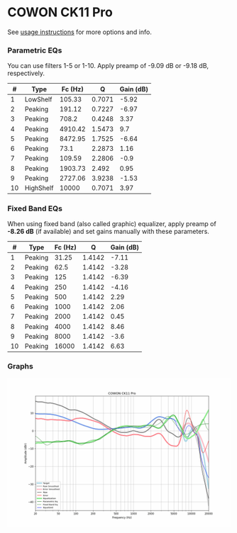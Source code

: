 # COWON CK11 Pro
See [usage instructions](https://github.com/jaakkopasanen/AutoEq#usage) for more options and info.

### Parametric EQs
You can use filters 1-5 or 1-10. Apply preamp of -9.09 dB or -9.18 dB, respectively.

|   # | Type      |   Fc (Hz) |      Q |   Gain (dB) |
|-----|-----------|-----------|--------|-------------|
|   1 | LowShelf  |    105.33 | 0.7071 |       -5.92 |
|   2 | Peaking   |    191.12 | 0.7227 |       -6.97 |
|   3 | Peaking   |    708.2  | 0.4248 |        3.37 |
|   4 | Peaking   |   4910.42 | 1.5473 |        9.7  |
|   5 | Peaking   |   8472.95 | 1.7525 |       -6.64 |
|   6 | Peaking   |     73.1  | 2.2873 |        1.16 |
|   7 | Peaking   |    109.59 | 2.2806 |       -0.9  |
|   8 | Peaking   |   1903.73 | 2.492  |        0.95 |
|   9 | Peaking   |   2727.06 | 3.9238 |       -1.53 |
|  10 | HighShelf |  10000    | 0.7071 |        3.97 |

### Fixed Band EQs
When using fixed band (also called graphic) equalizer, apply preamp of **-8.26 dB** (if available) and set gains manually with these parameters.

|   # | Type    |   Fc (Hz) |      Q |   Gain (dB) |
|-----|---------|-----------|--------|-------------|
|   1 | Peaking |     31.25 | 1.4142 |       -7.11 |
|   2 | Peaking |     62.5  | 1.4142 |       -3.28 |
|   3 | Peaking |    125    | 1.4142 |       -6.39 |
|   4 | Peaking |    250    | 1.4142 |       -4.16 |
|   5 | Peaking |    500    | 1.4142 |        2.29 |
|   6 | Peaking |   1000    | 1.4142 |        2.06 |
|   7 | Peaking |   2000    | 1.4142 |        0.45 |
|   8 | Peaking |   4000    | 1.4142 |        8.46 |
|   9 | Peaking |   8000    | 1.4142 |       -3.6  |
|  10 | Peaking |  16000    | 1.4142 |        6.63 |

### Graphs
![](./COWON%20CK11%20Pro.png)
